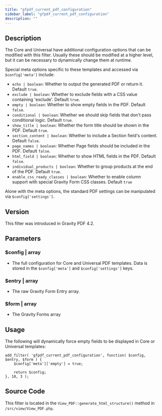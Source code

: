 ```yaml
---
title: "gfpdf_current_pdf_configuration"
sidebar_label: "gfpdf_current_pdf_configuration"
description: ""
---
```


## Description 

The Core and Universal have additional configuration options that can be modified with this filter. Usually these should be modified at a higher level, but it can be necessary to dynamically change them at runtime. 

Special meta options specific to these templates and accessed via `$config['meta']` include:

* `echo | boolean`: Whether to output the generated PDF or return it. Default `true`.
* `exclude | boolean`: Whether to exclude fields with a CSS value containing 'exclude'. Default `true`.
* `empty | boolean`: Whether to show empty fields in the PDF. Default `false`.
* `conditional | boolean`: Whether we should skip fields that don't pass conditional logic. Default `true`.
* `show_title | boolean`: Whether the form title should be shown in the PDF. Default `true`.
* `section_content | boolean`: Whether to include a Section field's content. Default `false`.
* `page_names | boolean`: Whether Page fields should be included in the PDF. Default `false`.
* `html_field | boolean`: Whether to show HTML fields in the PDF. Default `false`.
* `individual_products | boolean`: Whether to group products at the end of the PDF. Default `true`.
* `enable_css_ready_classes | boolean`: Whether to enable column support with special Gravity Form CSS classes. Default `true`

Alone with the meta options, the standard PDF settings can be manipulated via `$config['settings']`.

## Version 

This filter was introduced in Gravity PDF 4.2.

## Parameters 

### $config | array
*  The full configuration for Core and Universal PDF templates. Data is stored in the `$config['meta']` and `$config['settings']` keys.

### $entry | array
*  The raw Gravity Form Entry array.

### $form | array
*  The Gravity Forms array

## Usage 

The following will dynamically force empty fields to be displayed in Core or Universal templates:

```
add_filter( 'gfpdf_current_pdf_configuration', function( $config, $entry, $form ) {
	$config['meta']['empty'] = true;

	return $config;
}, 10, 3 );
```

## Source Code 

This filter is located in the `View_PDF::generate_html_structure()` method in `/src/view/View_PDF.php`.